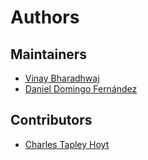 Authors
========

Maintainers
------------
- [Vinay Bharadhwaj](https://github.com/vinaysb)
- [Daniel Domingo Fernández](https://github.com/ddomingof)

Contributors
-------------
- [Charles Tapley Hoyt](https://github.com/cthoyt)
